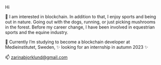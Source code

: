    Hi

👀 I am interested in blockchain. In addition to that, I enjoy sports and being out in nature. 
     Going out with the dogs, running, or just picking mushrooms in the forest. 
     Before my career change, I have been involved in equestrian sports and the equine industry. 
     
🌱 Currently I’m studying to become a blockchain developer at Medieinstitutet, Sweden,
            ✨ looking for an internship in autumn 2023 ✨

📫   zarinabjorklund@gmail.com
